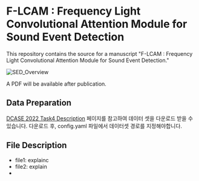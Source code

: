# F-LCAM : Frequency Light Convolutional Attention Module for Sound Event Detection

This repository contains the source for a manuscript "F-LCAM : Frequency Light Convolutional Attention Module for Sound Event Detection."

![SED_Overview](https://github.com/user-attachments/assets/d064d6d5-4b37-412d-ae18-5198385a3e98)

A PDF will be available after publication.


## Data Preparation
[DCASE 2022 Task4 Description](https://dcase.community/challenge2022/task-sound-event-detection-in-domestic-environments#download) 페이지를 참고하여 데이터 셋을 다운로드 받을 수 있습니다. 
다운로드 후, config.yaml 파일에서 데이터셋 경로를 지정해야합니다.

## File Description
- file1: explainc
- file2: explain
-


